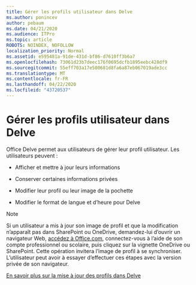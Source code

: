 ```yaml
---
title: Gérer les profils utilisateur dans Delve
ms.author: ponincev
author: pebaum
ms.date: 04/21/2020
ms.audience: ITPro
ms.topic: article
ROBOTS: NOINDEX, NOFOLLOW
localization_priority: Normal
ms.assetid: e595481a-91de-431d-bf86-d7610ff3b6a7
ms.openlocfilehash: 73061d23b7deec176f0695dcfb1895eebc428df9
ms.sourcegitcommit: 55eff703a17e500681d8fa6a87eb067019ade3cc
ms.translationtype: MT
ms.contentlocale: fr-FR
ms.lasthandoff: 04/22/2020
ms.locfileid: "43720537"
---
```

# <a name="manage-user-profiles-in-delve"></a>Gérer les profils utilisateur dans Delve

Office Delve permet aux utilisateurs de gérer leur profil utilisateur. Les utilisateurs peuvent :
  
- Afficher et mettre à jour leurs informations
    
- Conserver certaines informations privées
    
- Modifier leur profil ou leur image de la pochette
    
- Modifier le format de langue et d’heure pour Delve
    
> [!NOTE]
> Si un utilisateur a mis à jour son image de profil et que la modification n’apparaît pas dans SharePoint ou OneDrive, demandez-lui d’ouvrir un navigateur Web, [accédez à Office.com](https://www.office.com), connectez-vous à l’aide de son compte professionnel ou scolaire, puis cliquez sur la vignette OneDrive ou SharePoint. Cette opération invitera l’image de profil à se synchroniser. L’utilisateur peut avoir à essayer d’effectuer ces étapes avec la version privée de son navigateur. 
  
[En savoir plus sur la mise à jour des profils dans Delve](https://go.microsoft.com/fwlink/?linkid=735070)
  

